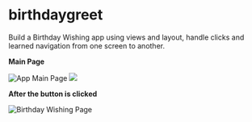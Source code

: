 # birthdaygreet
Build a Birthday Wishing app using views and layout, handle clicks and learned navigation from one screen to another.

**Main Page**

![App Main Page](https://drive.google.com/file/d/1FZrwsQ0bKSJ8IgQGawMB2hF2zttUWKND/view?usp=sharing)
<img src="https://drive.google.com/file/d/1FZrwsQ0bKSJ8IgQGawMB2hF2zttUWKND/view?usp=sharing">

**After the button is clicked**

![Birthday Wishing Page](https://drive.google.com/file/d/1FUrzgldaIZNEzA62dyqf6PG55XGGnbow/view?usp=sharing)

